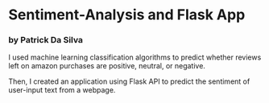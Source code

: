 # Sentiment-Analysis and Flask App
### by Patrick Da Silva
I used machine learning classification algorithms to predict whether reviews left on amazon purchases are positive, neutral, or negative.

Then, I created an application using Flask API to predict the sentiment of user-input text from a webpage.
